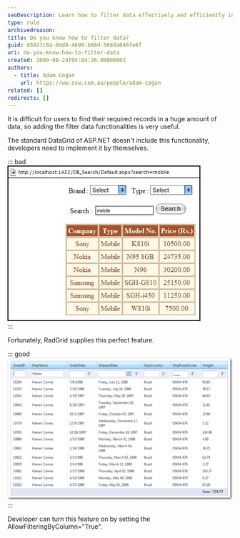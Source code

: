 ```yaml
---
seoDescription: Learn how to filter data effectively and efficiently in DataGrid using ASP.NET and RadGrid features.
type: rule
archivedreason:
title: Do you know how to filter data?
guid: d5927c8a-0dd8-4698-b68d-5680a046fe6f
uri: do-you-know-how-to-filter-data
created: 2009-08-24T04:04:26.0000000Z
authors:
  - title: Adam Cogan
    url: https://ww.ssw.com.au/people/adam-cogan
related: []
redirects: []
---
```


It is difficult for users to find their required records in a huge amount of data, so adding the filter data functionalities is very useful.

<!--endintro-->

The standard DataGrid of ASP.NET doesn't include this functionality, developers need to implement it by themselves.

::: bad  
![Figure: Bad Example - implement data filter manually](FilterDataInDataGrid.jpg)  
:::

Fortunately, RadGrid supplies this perfect feature.

::: good  
![Figure: Good Example - add an attribute to filter data](FilterDataInRadGrid.jpg)  
:::

Developer can turn this feature on by setting the AllowFilteringByColumn="True".
